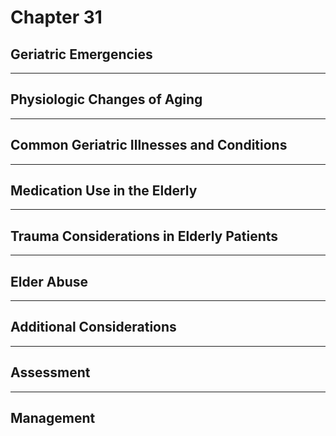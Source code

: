 # Chapter 31
## Geriatric Emergencies

---

## Physiologic Changes of Aging

---

## Common Geriatric Illnesses and Conditions

---

## Medication Use in the Elderly

---

## Trauma Considerations in Elderly Patients

---

## Elder Abuse

---

## Additional Considerations

---

## Assessment

---

## Management